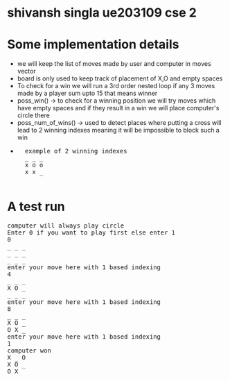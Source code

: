 # shivansh singla ue203109 cse 2

# Some implementation details
<ul>
<li>we will keep the list of moves made by user and computer in moves vector</li>
<li>board is only used to keep track of placement of X,O and empty spaces</li>
<li>To check for a win we will run a 3rd order nested loop if any 3 moves made by a player sum upto 15 that means winner</li>
<li>poss_win() -> to check for a winning position we will try moves which have empty spaces and if they result in a win we will place computer's circle there</li>
<li>poss_num_of_wins() -> used to detect places where putting a cross will lead to 2 winning indexes meaning it will be impossible to block such a win</li>
<li> 
 <pre>
  example of 2 winning indexes
  _ _ _
  x o o
  x x _
  </pre>
</ul>

# A test run

<pre>
computer will always play circle
Enter 0 if you want to play first else enter 1
0
_ _ _ 
_ _ _ 
_ _ _ 
enter your move here with 1 based indexing
4
_ _ _ 
X O _ 
_ _ _ 
enter your move here with 1 based indexing
8
_ _ _ 
X O _ 
O X _ 
enter your move here with 1 based indexing
1
computer won
X _ O 
X O _ 
O X _ 
</pre>
